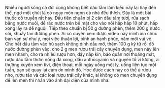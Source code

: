 Nhiều người sống cả đời cũng không biết dâu tằm làm kiểu này lại hay đến thế, ngơ một chút là có ngay món ngon cả nhà đều thích. Đây là một bài thuốc cổ truyền rất hay. Đầu tiên chuẩn bị 2 cân dâu tằm tươi, rửa sạch bằng nước muối, để ráo nước trên bề mặt cho vào nồi hấp hấp 10 phút, hấp xong lấy ra để nguội. Tiếp theo chuẩn bị 50 g đường phèn, thêm 200 g nước sôi, khuấy tan đường phèn. Ai có duyên xem được video này mình xin chúc bạn vạn sự như ý, mọi việc thuận lợi, bình an hạnh phúc, năm mới vui vẻ. Cho hết dâu tằm vào hũ sạch không dính dầu mỡ, thêm 100 g kỷ tử rồi đổ nước đường phèn vào, cho 2 g men rượu trái cây chuyên dụng, men này lên men nhanh, cho ra nhiều rượu hơn, đậy nắp kín, bảo quản nơi thoáng mát, rượu dâu tằm thơm nồng đã xong, dầu anthocyanin và nguyên tố vi lượng, ai thường xuyên xem tivi, điện thoại, mỗi ngày uống một ly, uống liên tục một tuần, bạn sẽ quay lại cảm ơn mình đó. Học được cách này có thể ủ rượu nho, rượu táo và các loại rượu trái cây khác, ai không có men chuyên dụng để lên men thì nhấn vào ảnh đại diện của mình nha.